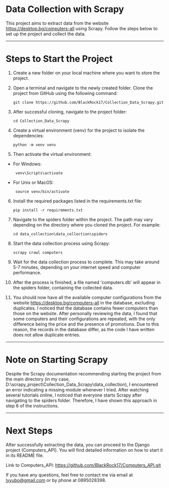 # Data Collection with Scrapy

This project aims to extract data from the website https://desktop.bg/computers-all using Scrapy. Follow the steps below to set up the project and collect the data.

---

# Steps to Start the Project

1. Create a new folder on your local machine where you want to store the project.
   
2. Open a terminal and navigate to the newly created folder. Clone the project from GitHub using the following command:

    ```git clone https://github.com/BlackRock17/Collection_Data_Scrapy.git```

3. After successful cloning, navigate to the project folder:

    ```cd Collection_Data_Scrapy```

4. Create a virtual environment (venv) for the project to isolate the dependencies:

    ```python -m venv venv```
   
5. Then activate the virtual environment:
  - For Windows:

         venv\Scripts\activate

  - For Unix or MacOS:

         source venv/bin/activate

6. Install the required packages listed in the requirements.txt file:

      ```pip install -r requirements.txt```
   
7. Navigate to the spiders folder within the project. The path may vary depending on the directory where you cloned the project. For example:

      ```cd data_collection\data_collection\spiders```
   
8. Start the data collection process using Scrapy:

      ```scrapy crawl computers```
   
9. Wait for the data collection process to complete. This may take around 5-7 minutes, depending on your internet speed and computer performance.

10. After the process is finished, a file named 'computers.db' will appear in the spiders folder, containing the collected data.
    
11. You should now have all the available computer configurations from the website https://desktop.bg/computers-all in the database, excluding duplicates.
    I noticed that the database contains fewer computers than those on the website.
    After personally reviewing the data, I found that some computers and their configurations are repeated, with the only difference being the price and the presence of promotions.
    Due to this reason, the records in the database differ, as the code I have written does not allow duplicate entries.

---

# Note on Starting Scrapy
    
Despite the Scrapy documentation recommending starting the project from the main directory (in my case, D:\scrapy_project\Collection_Data_Scrapy\data_collection),
I encountered an error indicating a missing module whenever I tried. After watching several tutorials online, I noticed that everyone starts Scrapy after navigating to the spiders folder.
Therefore, I have shown this approach in step 6 of the instructions.

---

# Next Steps
        
After successfully extracting the data, you can proceed to the Django project (Computers_API).
You will find detailed information on how to start it in its README file.

Link to Computers_API: https://github.com/BlackRock17/Computers_API.git

If you have any questions, feel free to contact me via email at lyyubo@gmail.com or by phone at 0895028398.
